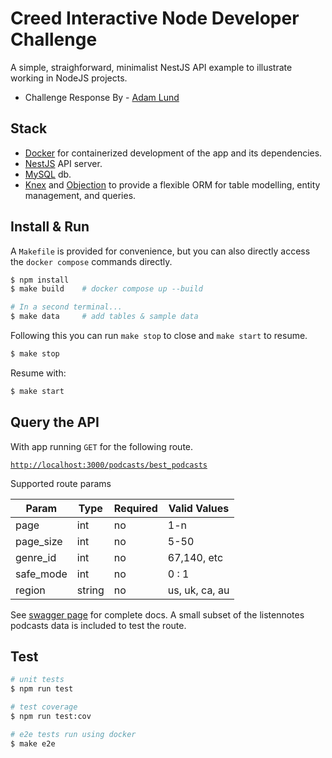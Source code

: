 # Creed Interactive Node Developer Challenge

A simple, straighforward, minimalist NestJS API example to illustrate working in NodeJS projects. 
- Challenge Response By - [Adam Lund](https://github.com/adamlund)

## Stack
* [Docker](https://www.docker.com/get-started/) for containerized development of the app and its dependencies.
* [NestJS](https://github.com/nestjs/nest) API server.
* [MySQL](https://www.mysql.com/) db.
* [Knex](https://knexjs.org/) and [Objection](https://vincit.github.io/objection.js/) to provide a flexible ORM for table modelling, entity management, and queries.

## Install & Run

A `Makefile` is provided for convenience, but you can also directly access the `docker compose` commands directly.

```bash
$ npm install
$ make build    # docker compose up --build

# In a second terminal...
$ make data     # add tables & sample data
```

Following this you can run `make stop` to close and `make start` to resume.
```bash
$ make stop
```
Resume with:
```bash
$ make start
```

## Query the API

With app running `GET` for the following route.

[`http://localhost:3000/podcasts/best_podcasts`](http://localhost:3000/podcasts/best_podcasts)

Supported route params

| Param   | Type  | Required | Valid Values |
| ------- | ----- | -------- | ------------ |
| page    | int   | no |  1-n |
| page_size    | int   | no |  5-50 |
| genre_id   | int   | no | 67,140, etc |
| safe_mode   | int   | no | 0 : 1 |
| region   | string   | no | us, uk, ca, au |

See [swagger page](http://localhost:3000/api) for complete docs.
A small subset of the listennotes podcasts data is included to test the route.

## Test

```bash
# unit tests
$ npm run test

# test coverage
$ npm run test:cov

# e2e tests run using docker
$ make e2e
```

